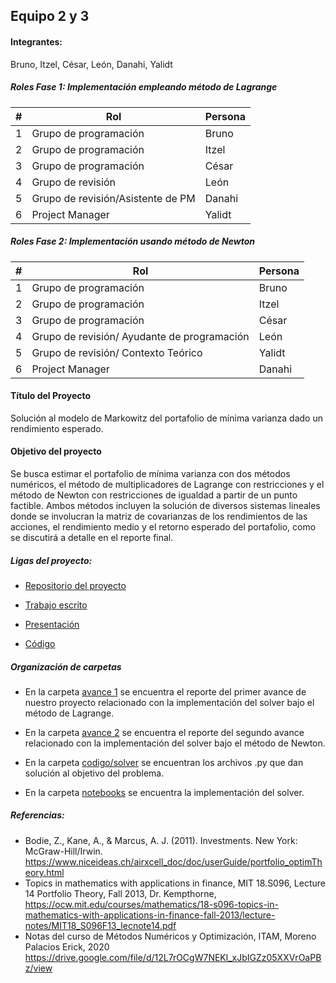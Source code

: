 ## Equipo 2 y 3

#### Integrantes:
Bruno, Itzel, César, León, Danahi, Yalidt

##### Roles Fase 1: Implementación empleando método de Lagrange
| #    | Rol                                   | Persona      |
| ---- | --------------------------------------| ------------ |
| 1    | Grupo de programación                 | Bruno        |
| 2    | Grupo de programación                 | Itzel        |
| 3    | Grupo de programación                 | César        |
| 4    | Grupo de revisión                     | León         |
| 5    | Grupo de revisión/Asistente de PM     | Danahi       |
| 6    | Project Manager                       | Yalidt       |

##### Roles Fase 2: Implementación usando método de Newton

| #    | Rol                                        | Persona      |
| ---- | -------------------------------------------| ------------ |
| 1    | Grupo de programación                      | Bruno        |
| 2    | Grupo de programación                      | Itzel        |
| 3    | Grupo de programación                      | César        |
| 4    | Grupo de revisión/ Ayudante de programación| León         |
| 5    | Grupo de revisión/ Contexto Teórico        | Yalidt       |
| 6    | Project Manager                            | Danahi       |

#### Título del Proyecto

Solución al modelo de Markowitz del portafolio de mínima varianza dado un rendimiento esperado.

#### Objetivo del proyecto

Se busca estimar el portafolio de mínima varianza con dos métodos numéricos, el método de multiplicadores de Lagrange con restricciones y el método de Newton con restricciones de igualdad a partir de un punto factible. Ambos métodos incluyen la solución de diversos sistemas lineales donde se involucran la matriz de covarianzas de los rendimientos de las acciones, el rendimiento medio y el retorno esperado del portafolio, como se discutirá a detalle en el reporte final. 

##### Ligas del proyecto:<br>
* [Repositorio del proyecto](https://github.com/czammar/MNO_finalproject)

* [Trabajo escrito](https://github.com/czammar/MNO_finalproject/blob/master/results/ReporteResultados_v3.pdf)

* [Presentación](https://github.com/czammar/MNO_finalproject/blob/master/results/PPT_Modelo_Markowitz.pdf)

* [Código](https://github.com/czammar/MNO_finalproject/tree/master/notebooks/Programacion)


##### Organización de carpetas<br>

* En la carpeta [avance 1](https://github.com/Yalidt/analisis-numerico-computo-cientifico/tree/mno-2020-1/proyecto_final/proyectos/equipos/equipos_2_y_3/avance1) se encuentra el reporte del primer avance de nuestro proyecto relacionado con la implementación del solver bajo el método de Lagrange.

* En la carpeta [avance 2](https://github.com/Yalidt/analisis-numerico-computo-cientifico/tree/mno-2020-1/proyecto_final/proyectos/equipos/equipos_2_y_3/avance2) se encuentra el reporte del segundo avance relacionado con la implementación del solver bajo el método de Newton.

* En la carpeta [codigo/solver](https://github.com/Yalidt/analisis-numerico-computo-cientifico/tree/mno-2020-1/proyecto_final/proyectos/equipos/equipos_2_y_3/codigo/solver) se encuentran los archivos .py que dan solución al objetivo del problema.

* En la carpeta [notebooks](https://github.com/Yalidt/analisis-numerico-computo-cientifico/tree/mno-2020-1/proyecto_final/proyectos/equipos/equipos_2_y_3/notebooks) se encuentra la implementación del solver.

##### Referencias:

* Bodie, Z., Kane, A., & Marcus, A. J. (2011). Investments. New York: McGraw-Hill/Irwin.
https://www.niceideas.ch/airxcell_doc/doc/userGuide/portfolio_optimTheory.html
* Topics in mathematics with applications in finance, MIT 18.S096, Lecture 14 Portfolio Theory, Fall 2013, Dr. Kempthorne,  https://ocw.mit.edu/courses/mathematics/18-s096-topics-in-mathematics-with-applications-in-finance-fall-2013/lecture-notes/MIT18_S096F13_lecnote14.pdf
* Notas del curso de Métodos Numéricos y Optimización, ITAM, Moreno Palacios Erick, 2020 https://drive.google.com/file/d/12L7rOCgW7NEKl_xJbIGZz05XXVrOaPBz/view




